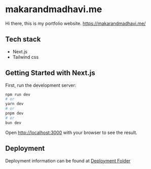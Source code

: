 # makarandmadhavi.me

Hi there, this is my portfolio website. 
https://makarandmadhavi.me/

## Tech stack

- Next.js
- Tailwind css


## Getting Started with Next.js

First, run the development server:

```bash
npm run dev
# or
yarn dev
# or
pnpm dev
# or
bun dev
```

Open [http://localhost:3000](http://localhost:3000) with your browser to see the result.

## Deployment

Deployment information can be found at [Deployment Folder](https://github.com/makarandmadhavi/makarandmadhavi.me/tree/main/deployment )
